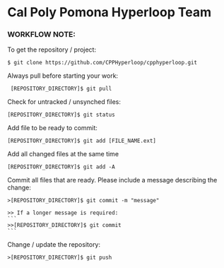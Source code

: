# Cal Poly Pomona Hyperloop Team

### WORKFLOW NOTE:

To get the repository / project:
``` 
$ git clone https://github.com/CPPHyperloop/cpphyperloop.git
```
Always pull before starting your work:   
```
 [REPOSITORY_DIRECTORY]$ git pull
```
Check for untracked / unsynched files:   
```
[REPOSITORY_DIRECTORY]$ git status
```
Add file to be ready to commit:     
```
[REPOSITORY_DIRECTORY]$ git add [FILE_NAME.ext]
```
Add all changed files at the same time      
```
[REPOSITORY_DIRECTORY]$ git add -A 
```

Commit all files that are ready. Please include a message describing the change:
```
>[REPOSITORY_DIRECTORY]$ git commit -m "message"
```
    >> If a longer message is required:
    ```
    >>[REPOSITORY_DIRECTORY]$ git commit
    ```
Change / update the repository:
```
>[REPOSITORY_DIRECTORY]$ git push
```